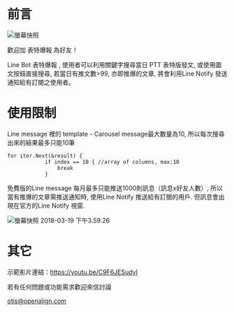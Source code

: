 # 前言

![螢幕快照](https://i.imgur.com/r4XiMa0.png)

歡迎加 表特爆報 為好友！

Line Bot 表特爆報 , 使用者可以利用關鍵字搜尋當日 PTT 表特版發文, 或使用圖文按鈕直接搜尋, 若當日有推文數>99, 亦即推爆的文章, 將會利用Line Notify 發送通知給有訂閱之使用者。



# 使用限制

Line message 裡的 template - Carousel message最大數量為10, 所以每次搜尋出來的結果最多只能10筆

```
for iter.Next(&result) {
			if index == 10 { //array of columns, max:10
				break
			}
```



免費版的Line message 每月最多只能推送1000則訊息（訊息x好友人數）, 所以當有推爆的文章需推送通知時, 使用Line Notify 推送給有訂閱的用戶. 但訊息會出現在官方的Line Notify 視窗.

![螢幕快照 2018-03-19 下午3.59.26](https://i.imgur.com/l3Cdj6B.png)



# 其它

示範影片連結：https://youtu.be/C9F6JESudyI

若有任何問題或功能需求歡迎來信討論

otis@openalign.com